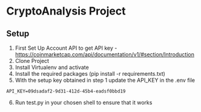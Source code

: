 # CryptoAnalysis Project

## Setup 
1. First Set Up Account API to get API key -https://coinmarketcap.com/api/documentation/v1/#section/Introduction
2. Clone Project
3. Install Virtualenv and activate
4. Install the required packages (pip install -r requirements.txt)
5. With the setup key obtained in step 1 update the API_KEY in the .env file
```
API_KEY=09dsadaf2-9d31-412d-45b4-eadsf0bbd19
```
6. Run test.py in your chosen shell to ensure that it works
